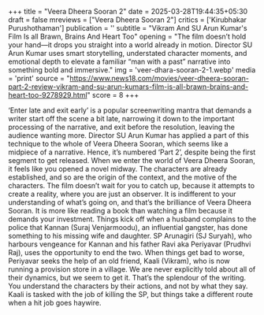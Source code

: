 +++
title = "Veera Dheera Sooran 2"
date = 2025-03-28T19:44:35+05:30
draft = false
mreviews = ["Veera Dheera Sooran 2"]
critics = ['Kirubhakar Purushothaman']
publication = ''
subtitle = "Vikram And SU Arun Kumar's Film Is all Brawn, Brains And Heart Too"
opening = "The film doesn’t hold your hand—it drops you straight into a world already in motion. Director SU Arun Kumar uses smart storytelling, understated character moments, and emotional depth to elevate a familiar “man with a past” narrative into something bold and immersive."
img = 'veer-dhara-sooran-2-1.webp'
media = 'print'
source = "https://www.news18.com/movies/veer-dheera-sooran-part-2-review-vikram-and-su-arun-kumars-film-is-all-brawn-brains-and-heart-too-9278929.html"
score = 8
+++

‘Enter late and exit early’ is a popular screenwriting mantra that demands a writer start off the scene a bit late, narrowing it down to the important processing of the narrative, and exit before the resolution, leaving the audience wanting more. Director SU Arun Kumar has applied a part of this technique to the whole of Veera Dheera Sooran, which seems like a midpiece of a narrative. Hence, it’s numbered ‘Part 2’, despite being the first segment to get released. When we enter the world of Veera Dheera Sooran, it feels like you opened a novel midway. The characters are already established, and so are the origin of the context, and the motive of the characters. The film doesn’t wait for you to catch up, because it attempts to create a reality, where you are just an observer. It is indifferent to your understanding of what’s going on, and that’s the brilliance of Veera Dheera Sooran. It is more like reading a book than watching a film because it demands your investment. Things kick off when a husband complains to the police that Kannan (Suraj Venjarmoodu), an influential gangster, has done something to his missing wife and daughter. SP Arunagiri (SJ Suryah), who harbours vengeance for Kannan and his father Ravi aka Periyavar (Prudhvi Raj), uses the opportunity to end the two. When things get bad to worse, Periyavar seeks the help of an old friend, Kaali (Vikram), who is now running a provision store in a village. We are never explicitly told about all of their dynamics, but we seem to get it. That’s the splendour of the writing. You understand the characters by their actions, and not by what they say. Kaali is tasked with the job of killing the SP, but things take a different route when a hit job goes haywire.
